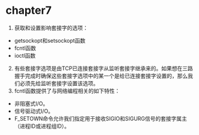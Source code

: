 # chapter7

1. 获取和设置影响套接字的选项：
- getsockopt和setsockopt函数
- fcntl函数
- ioctl函数

2. 有些套接字选项是由TCP已连接套接字从监听套接字继承来的。如果想在三路握手完成时确保这些套接字选项中的某一个是给已连接套接字设置的，那么我们必须先给监听套接字设置该选项。
3. fcntl函数提供了与网络编程相关的如下特性：
- 非阻塞式I/O。
- 信号驱动式I/O。
- F_SETOWN命令允许我们指定用于接收SIGIO和SIGURG信号的套接字属主（进程ID或进程组ID）。